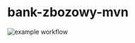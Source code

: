# bank-zbozowy-mvn
![example workflow](https://github.com/CyjanMaster/bank-zbozowy-mvn/actions/workflows/ci.yml/badge.svg)
